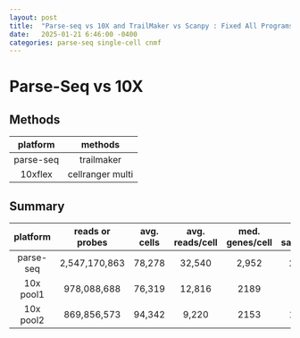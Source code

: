 ```yaml
---
layout: post
title:  "Parse-seq vs 10X and TrailMaker vs Scanpy : Fixed All Programs"
date:   2025-01-21 6:46:00 -0400
categories: parse-seq single-cell cnmf   
---
```

# Parse-Seq vs 10X

## Methods

| platform | methods |
| :--: | :--: |
| parse-seq | trailmaker |
| 10xflex | cellranger multi |

## Summary

| platform | reads or probes | avg. cells | avg. reads/cell | med. genes/cell | seq. saturation | details |
|:--: |:--:| :--: | :--: | :--: | :--: | :-- |
| parse-seq| 2,547,170,863 |78,278 | 32,540 | 2,952 | 24.1% | [tm01](https://raw.githack.com/hmgene/parse-vs-10x-pub/main/data/parse/tm01_analysis_summary.html),[tm02](https://raw.githack.com/hmgene/parse-vs-10x-pub/main/data/parse/tm02_analysis_summary.html),[tm03](https://raw.githack.com/hmgene/parse-vs-10x-pub/main/data/parse/tm03_analysis_summary.html),[tm04](https://raw.githack.com/hmgene/parse-vs-10x-pub/main/data/parse/tm04_analysis_summary.html),[tm05](https://raw.githack.com/hmgene/parse-vs-10x-pub/main/data/parse/tm05_analysis_summary.html),[tm06](https://raw.githack.com/hmgene/parse-vs-10x-pub/main/data/parse/tm06_analysis_summary.html),[tm07](https://raw.githack.com/hmgene/parse-vs-10x-pub/main/data/parse/tm07_analysis_summary.html),[tm08](https://raw.githack.com/hmgene/parse-vs-10x-pub/main/data/parse/tm08_analysis_summary.html),[tm09](https://raw.githack.com/hmgene/parse-vs-10x-pub/main/data/parse/tm09_analysis_summary.html),[tm10](https://raw.githack.com/hmgene/parse-vs-10x-pub/main/data/parse/tm10_analysis_summary.html),[tm11](https://raw.githack.com/hmgene/parse-vs-10x-pub/main/data/parse/tm11_analysis_summary.html),[tm12](https://raw.githack.com/hmgene/parse-vs-10x-pub/main/data/parse/tm12_analysis_summary.html),[tm13](https://raw.githack.com/hmgene/parse-vs-10x-pub/main/data/parse/tm13_analysis_summary.html),[tm14](https://raw.githack.com/hmgene/parse-vs-10x-pub/main/data/parse/tm14_analysis_summary.html),[tm15](https://raw.githack.com/hmgene/parse-vs-10x-pub/main/data/parse/tm15_analysis_summary.html),[tm16](https://raw.githack.com/hmgene/parse-vs-10x-pub/main/data/parse/tm16_analysis_summary.html),[tm17](https://raw.githack.com/hmgene/parse-vs-10x-pub/main/data/parse/tm17_analysis_summary.html),[tm18](https://raw.githack.com/hmgene/parse-vs-10x-pub/main/data/parse/tm18_analysis_summary.html),[tm19](https://raw.githack.com/hmgene/parse-vs-10x-pub/main/data/parse/tm19_analysis_summary.html),[tm20](https://raw.githack.com/hmgene/parse-vs-10x-pub/main/data/parse/tm20_analysis_summary.html),[tm21](https://raw.githack.com/hmgene/parse-vs-10x-pub/main/data/parse/tm21_analysis_summary.html),[tm22](https://raw.githack.com/hmgene/parse-vs-10x-pub/main/data/parse/tm22_analysis_summary.html),[tm23](https://raw.githack.com/hmgene/parse-vs-10x-pub/main/data/parse/tm23_analysis_summary.html),[tm24](https://raw.githack.com/hmgene/parse-vs-10x-pub/main/data/parse/tm24_analysis_summary.html),[tm25](https://raw.githack.com/hmgene/parse-vs-10x-pub/main/data/parse/tm25_analysis_summary.html),[tm26](https://raw.githack.com/hmgene/parse-vs-10x-pub/main/data/parse/tm26_analysis_summary.html),[tm27](https://raw.githack.com/hmgene/parse-vs-10x-pub/main/data/parse/tm27_analysis_summary.html),[tm28](https://raw.githack.com/hmgene/parse-vs-10x-pub/main/data/parse/tm28_analysis_summary.html),[tm29](https://raw.githack.com/hmgene/parse-vs-10x-pub/main/data/parse/tm29_analysis_summary.html),[tm30](https://raw.githack.com/hmgene/parse-vs-10x-pub/main/data/parse/tm30_analysis_summary.html),[tm31](https://raw.githack.com/hmgene/parse-vs-10x-pub/main/data/parse/tm31_analysis_summary.html),[tm32](https://raw.githack.com/hmgene/parse-vs-10x-pub/main/data/parse/tm32_analysis_summary.html),[tm33](https://raw.githack.com/hmgene/parse-vs-10x-pub/main/data/parse/tm33_analysis_summary.html),[tm34](https://raw.githack.com/hmgene/parse-vs-10x-pub/main/data/parse/tm34_analysis_summary.html) | 
| 10x pool1 | 978,088,688 | 76,319 | 12,816 | 2189 | 28%  | [UH14](https://raw.githack.com/hmgene/parse-vs-10x-pub/main/data/10x/pool1_UH14_web_summary.html),[UH16](https://raw.githack.com/hmgene/parse-vs-10x-pub/main/data/10x/pool1_UH16_web_summary.html),[UH17](https://raw.githack.com/hmgene/parse-vs-10x-pub/main/data/10x/pool1_UH17_web_summary.html),[UH19](https://raw.githack.com/hmgene/parse-vs-10x-pub/main/data/10x/pool1_UH19_web_summary.html) |
| 10x pool2 | 869,856,573 | 94,342 | 9,220 | 2153 | 19.8% | [pool2_UH23](https://raw.githack.com/hmgene/parse-vs-10x-pub/main/data/10x/pool2_UH23_web_summary.html),[UH24](https://raw.githack.com/hmgene/parse-vs-10x-pub/main/data/10x/pool2_UH24_web_summary.html),[UH25](https://raw.githack.com/hmgene/parse-vs-10x-pub/main/data/10x/pool2_UH25_web_summary.html),[UH26](https://raw.githack.com/hmgene/parse-vs-10x-pub/main/data/10x/pool2_UH26_web_summary.html) |


